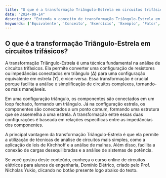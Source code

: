 ```yaml
---
title: "O que é a transformação Triângulo-Estrela em circuitos trifásicos?"
date: "2024-09-14"
description: "Entenda o conceito de transformação Triângulo-Estrela em circuitos trifásicos e sua importância na análise de circuitos elétricos."
keywords: ['Equivalente', 'Conceito', 'Exercício', 'Exemplo', 'Fator', 'Triângulo-Estrela', 'Circuito']
---
```


## O que é a transformação Triângulo-Estrela em circuitos trifásicos?

A transformação Triângulo-Estrela é uma técnica fundamental na análise de circuitos trifásicos. Ela permite converter uma configuração de resistores ou impedâncias conectados em triângulo (Δ) para uma configuração equivalente em estrela (Y), e vice-versa. Essa transformação é crucial porque facilita a análise e simplificação de circuitos complexos, tornando-os mais manejáveis.

Em uma configuração triângulo, os componentes são conectados em um loop fechado, formando um triângulo. Já na configuração estrela, os componentes são conectados a um ponto comum, formando uma estrutura que se assemelha a uma estrela. A transformação entre essas duas configurações é baseada em relações específicas entre as impedâncias dos componentes.

A principal vantagem da transformação Triângulo-Estrela é que ela permite a utilização de técnicas de análise de circuitos mais simples, como a aplicação de leis de Kirchhoff e a análise de malhas. Além disso, facilita a conexão de cargas desequilibradas e a análise de sistemas de potência.

Se você gostou deste conteúdo, conheça o curso online de circuitos elétricos para alunos de engenharia, Domínio Elétrico, criado pelo Prof. Nicholas Yukio, clicando no botão presente logo abaixo do texto.
